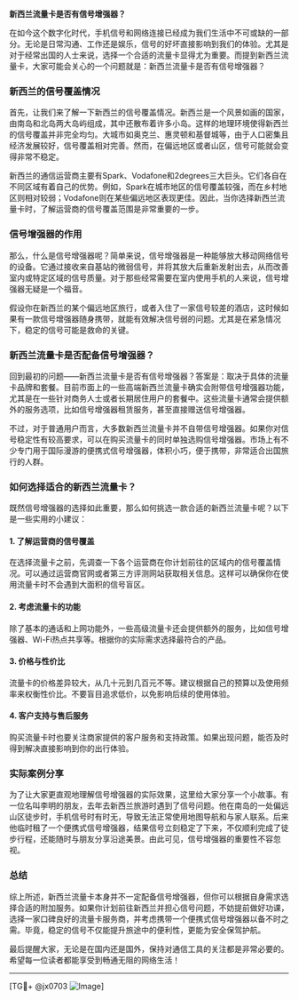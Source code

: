 **新西兰流量卡是否有信号增强器？**

在如今这个数字化时代，手机信号和网络连接已经成为我们生活中不可或缺的一部分。无论是日常沟通、工作还是娱乐，信号的好坏直接影响到我们的体验。尤其是对于经常出国的人士来说，选择一个合适的流量卡显得尤为重要。而提到新西兰流量卡，大家可能会关心的一个问题就是：新西兰流量卡是否有信号增强器？

### 新西兰的信号覆盖情况

首先，让我们来了解一下新西兰的信号覆盖情况。新西兰是一个风景如画的国家，由南岛和北岛两大岛屿组成，其中还散布着许多小岛。这样的地理环境使得新西兰的信号覆盖并非完全均匀。大城市如奥克兰、惠灵顿和基督城等，由于人口密集且经济发展较好，信号覆盖相对完善。然而，在偏远地区或者山区，信号可能就会变得非常不稳定。

新西兰的通信运营商主要有Spark、Vodafone和2degrees三大巨头。它们各自在不同区域有着自己的优势。例如，Spark在城市地区的信号覆盖较强，而在乡村地区则相对较弱；Vodafone则在某些偏远地区表现更佳。因此，当你选择新西兰流量卡时，了解运营商的信号覆盖范围是非常重要的一步。

### 信号增强器的作用

那么，什么是信号增强器呢？简单来说，信号增强器是一种能够放大移动网络信号的设备。它通过接收来自基站的微弱信号，并将其放大后重新发射出去，从而改善室内或特定区域的信号质量。对于那些经常需要在室内使用手机的人来说，信号增强器无疑是一个福音。

假设你在新西兰的某个偏远地区旅行，或者入住了一家信号较差的酒店，这时候如果有一款信号增强器随身携带，就能有效解决信号弱的问题。尤其是在紧急情况下，稳定的信号可能是救命的关键。

### 新西兰流量卡是否配备信号增强器？

回到最初的问题——新西兰流量卡是否有信号增强器？答案是：取决于具体的流量卡品牌和套餐。目前市面上的一些高端新西兰流量卡确实会附带信号增强器功能，尤其是在一些针对商务人士或者长期居住用户的套餐中。这些流量卡通常会提供额外的服务选项，比如信号增强器租赁服务，甚至直接赠送信号增强器。

不过，对于普通用户而言，大多数新西兰流量卡并不自带信号增强器。如果你对信号稳定性有较高要求，可以在购买流量卡的同时单独选购信号增强器。市场上有不少专门用于国际漫游的便携式信号增强器，体积小巧，便于携带，非常适合出国旅行的人群。

### 如何选择适合的新西兰流量卡？

既然信号增强器的选择如此重要，那么如何挑选一款合适的新西兰流量卡呢？以下是一些实用的小建议：

#### 1. **了解运营商的信号覆盖**
   在选择流量卡之前，先调查一下各个运营商在你计划前往的区域内的信号覆盖情况。可以通过运营商官网或者第三方评测网站获取相关信息。这样可以确保你在使用流量卡时不会遇到大面积的信号盲区。

#### 2. **考虑流量卡的功能**
   除了基本的通话和上网功能外，一些高级流量卡还会提供额外的服务，比如信号增强器、Wi-Fi热点共享等。根据你的实际需求选择最符合的产品。

#### 3. **价格与性价比**
   流量卡的价格差异较大，从几十元到几百元不等。建议根据自己的预算以及使用频率来权衡性价比。不要盲目追求低价，以免影响后续的使用体验。

#### 4. **客户支持与售后服务**
   购买流量卡时也要关注商家提供的客户服务和支持政策。如果出现问题，能否及时得到解决直接影响到你的出行体验。

### 实际案例分享

为了让大家更直观地理解信号增强器的实际效果，这里给大家分享一个小故事。有一位名叫李明的朋友，去年去新西兰旅游时遇到了信号问题。他在南岛的一处偏远山区徒步时，手机信号时有时无，导致无法正常使用地图导航和与家人联系。后来他临时租了一个便携式信号增强器，结果信号立刻稳定了下来，不仅顺利完成了徒步行程，还能随时与朋友分享沿途美景。由此可见，信号增强器的重要性不容忽视。

### 总结

综上所述，新西兰流量卡本身并不一定配备信号增强器，但你可以根据自身需求选择合适的附加服务。如果你计划前往新西兰并担心信号问题，不妨提前做好功课，选择一家口碑良好的流量卡服务商，并考虑携带一个便携式信号增强器以备不时之需。毕竟，稳定的信号不仅能提升旅途中的便利性，更能为安全保驾护航。

最后提醒大家，无论是在国内还是国外，保持对通信工具的关注都是非常必要的。希望每一位读者都能享受到畅通无阻的网络生活！

---

[TG💪+ @jx0703 ![Image](https://github.com/user-attachments/assets/dbca1d08-cadb-493c-b0ec-ad6f7a83f270)]